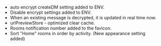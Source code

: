 - auto encrypt createDM setting added to ENV.
- Disable encrypt settings added to ENV.
- When an existing message is decrypted, it is updated in real time now.
- urlPreviewStore - optimized clear cache.
- Rooms notification number added to the favicon.
- Sort "Home" rooms in order by activity. (New appearance setting added)
